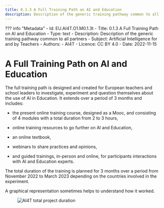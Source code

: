 ```yaml
---
title: 0.1.3 A Full Training Path on AI and Education
description: Description of the generic training pathway common to all partners
---
```

??? info "Metadata"
    - Id: EU.AI4T.O1.M0.1.3t
    - Title: 0.1.3 A Full Training Path on AI and Education
    - Type: text
    - Description: Description of the generic training pathway common to all partners
    - Subject: Artificial Intelligence for and by Teachers
    - Authors:
        - AI4T 
    - Licence: CC BY 4.0
    - Date: 2022-11-15

# A Full Training Path on AI and Education

The full training path is designed and created for European teachers and school leaders to investigate, experiment and question themselves about the use of AI in Education. It extends over a period of 3 months and includes:

-   the present online training course, designed as a Mooc, and consisting of 4 modules with a total duration from 2 to 3 hours,

-   online training resources to go further on AI and Education,

-   an online textbook,

-   webinars to share practices and opinions,

-   and guided trainings, in-person and online, for participants interactions with AI and Education experts.

The total duration of the training is planned for 3 months over a period from November 2022 to March 2023 depending on the countries involved in the experiment.

A graphical representation sometimes helps to understand how it worked.

<figure>
  <img src="Images/AI4T-Training-pathway-en.png" alt="AI4T total project duration"/>
</figure>

 
